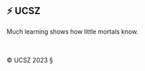 ## &#9889; UCSZ

Much learning shows how little mortals know.

<br/>
<br/>
&copy; UCSZ 2023  &sect;
